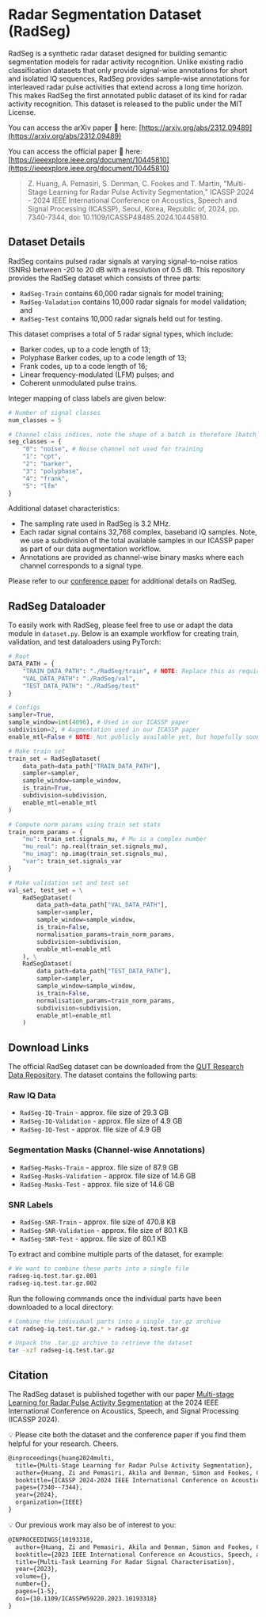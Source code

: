 # Radar Segmentation Dataset (RadSeg)

RadSeg is a synthetic radar dataset designed for building semantic segmentation models for radar activity recognition. Unlike existing radio classification datasets that only provide signal-wise annotations for short and isolated IQ sequences, RadSeg provides sample-wise annotations for interleaved radar pulse activities that extend across a long time horizon. This makes RadSeg the first annotated public dataset of its kind for radar activity recognition. This dataset is released to the public under the MIT License.

You can access the arXiv paper 📄 here: [https://arxiv.org/abs/2312.09489](https://arxiv.org/abs/2312.09489)

You can access the official paper 📄 here: [https://ieeexplore.ieee.org/document/10445810](https://ieeexplore.ieee.org/document/10445810)

> Z. Huang, A. Pemasiri, S. Denman, C. Fookes and T. Martin, "Multi-Stage Learning for Radar Pulse Activity Segmentation," ICASSP 2024 - 2024 IEEE International Conference on Acoustics, Speech and Signal Processing (ICASSP), Seoul, Korea, Republic of, 2024, pp. 7340-7344, doi: 10.1109/ICASSP48485.2024.10445810.

## Dataset Details

RadSeg contains pulsed radar signals at varying signal-to-noise ratios (SNRs) between -20 to 20 dB with a resolution of 0.5 dB. This repository provides the RadSeg dataset which consists of three parts:

- `RadSeg-Train` contains 60,000 radar signals for model training;
- `RadSeg-Valadation` contains 10,000 radar signals for model validation; and
- `RadSeg-Test` contains 10,000 radar signals held out for testing.

This dataset comprises a total of 5 radar signal types, which include: 
- Barker codes, up to a code length of 13;
- Polyphase Barker codes, up to a code length of 13;
- Frank codes, up to a code length of 16;
- Linear frequency-modulated (LFM) pulses; and 
- Coherent unmodulated pulse trains. 

Integer mapping of class labels are given below:

```python
# Number of signal classes
num_classes = 5

# Channel class indices, note the shape of a batch is therefore [batch_size, 6, sequence_len]
seg_classes = {
    "0": "noise", # Noise channel not used for training
    "1": "cpt",
    "2": "barker",
    "3": "polyphase",
    "4": "frank",
    "5": "lfm"
}
```

Additional dataset characteristics:
- The sampling rate used in RadSeg is 3.2 MHz. 
- Each radar signal contains 32,768 complex, baseband IQ samples. Note, we use a subdivision of the total available samples in our ICASSP paper as part of our data augmentation workflow.
- Annotations are provided as channel-wise binary masks where each channel corresponds to a signal type.

Please refer to our [conference paper](https://ieeexplore.ieee.org/document/10445810) for additional details on RadSeg.

## RadSeg Dataloader

To easily work with RadSeg, please feel free to use or adapt the data module in `dataset.py`. Below is an example workflow for creating train, validation, and test dataloaders using PyTorch:

```python
# Root
DATA_PATH = {
    "TRAIN_DATA_PATH": "./RadSeg/train", # NOTE: Replace this as required
    "VAL_DATA_PATH": "./RadSeg/val", 
    "TEST_DATA_PATH": "./RadSeg/test"
}

# Configs
sampler=True, 
sample_window=int(4096), # Used in our ICASSP paper 
subdivision=2, # Augmentation used in our ICASSP paper
enable_mtl=False # NOTE: Not publicly available yet, but hopefully soon...

# Make train set
train_set = RadSegDataset(
    data_path=data_path["TRAIN_DATA_PATH"], 
    sampler=sampler, 
    sample_window=sample_window, 
    is_train=True,
    subdivision=subdivision,
    enable_mtl=enable_mtl
)

# Compute norm params using train set stats
train_norm_params = {
    "mu": train_set.signals_mu, # Mu is a complex number 
    "mu_real": np.real(train_set.signals_mu), 
    "mu_imag": np.imag(train_set.signals_mu),
    "var": train_set.signals_var
}

# Make validation set and test set
val_set, test_set = \
    RadSegDataset(
        data_path=data_path["VAL_DATA_PATH"], 
        sampler=sampler, 
        sample_window=sample_window, 
        is_train=False,
        normalisation_params=train_norm_params, 
        subdivision=subdivision,
        enable_mtl=enable_mtl
    ), \
    RadSegDataset(
        data_path=data_path["TEST_DATA_PATH"], 
        sampler=sampler, 
        sample_window=sample_window, 
        is_train=False,          
        normalisation_params=train_norm_params, 
        subdivision=subdivision,
        enable_mtl=enable_mtl
    )
```

## Download Links

The official RadSeg dataset can be downloaded from the [QUT Research Data Repository](https://data.researchdatafinder.qut.edu.au/dataset/radseg). The dataset contains the following parts:

### Raw IQ Data

- `RadSeg-IQ-Train` - approx. file size of 29.3 GB
- `RadSeg-IQ-Validation` - approx. file size of 4.9 GB
- `RadSeg-IQ-Test` - approx. file size of 4.9 GB

### Segmentation Masks (Channel-wise Annotations)

- `RadSeg-Masks-Train` - approx. file size of 87.9 GB
- `RadSeg-Masks-Validation` - approx. file size of 14.6 GB
- `RadSeg-Masks-Test` - approx. file size of 14.6 GB

### SNR Labels

- `RadSeg-SNR-Train` - approx. file size of 470.8 KB
- `RadSeg-SNR-Validation` - approx. file size of 80.1 KB
- `RadSeg-SNR-Test` - approx. file size of 80.1 KB

To extract and combine multiple parts of the dataset, for example:

```bash
# We want to combine these parts into a single file
radseg-iq.test.tar.gz.001
radseg-iq.test.tar.gz.002
```

Run the following commands once the individual parts have been downloaded to a local directory:

```bash
# Combine the individual parts into a single .tar.gz archive
cat radseg-iq.test.tar.gz.* > radseg-iq.test.tar.gz

# Unpack the .tar.gz archive to retrieve the dataset
tar -xzf radseg-iq.test.tar.gz
```

## Citation

The RadSeg dataset is published together with our paper [Multi-stage Learning for Radar Pulse Activity Segmentation](https://arxiv.org/abs/2312.09489) at the 2024 IEEE International Conference on Acoustics, Speech, and Signal Processing (ICASSP 2024). 

💡 Please cite both the dataset and the conference paper if you find them helpful for your research. Cheers.

```latex
@inproceedings{huang2024multi,
  title={Multi-Stage Learning for Radar Pulse Activity Segmentation},
  author={Huang, Zi and Pemasiri, Akila and Denman, Simon and Fookes, Clinton and Martin, Terrence},
  booktitle={ICASSP 2024-2024 IEEE International Conference on Acoustics, Speech and Signal Processing (ICASSP)},
  pages={7340--7344},
  year={2024},
  organization={IEEE}
}
```

💡 Our previous work may also be of interest to you:

```latex
@INPROCEEDINGS{10193318,
  author={Huang, Zi and Pemasiri, Akila and Denman, Simon and Fookes, Clinton and Martin, Terrence},
  booktitle={2023 IEEE International Conference on Acoustics, Speech, and Signal Processing Workshops (ICASSPW)}, 
  title={Multi-Task Learning For Radar Signal Characterisation}, 
  year={2023},
  volume={},
  number={},
  pages={1-5},
  doi={10.1109/ICASSPW59220.2023.10193318}
}
```